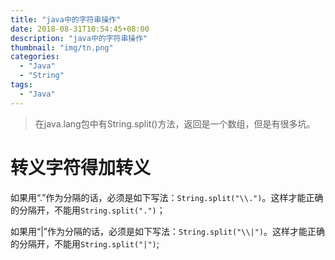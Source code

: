 ```yaml
---
title: "java中的字符串操作"
date: 2018-08-31T10:54:45+08:00
description: "java中的字符串操作"
thumbnail: "img/tn.png"
categories:
  - "Java"
  - "String"
tags:
  - "Java"
---
```


> 在java.lang包中有String.split()方法，返回是一个数组，但是有很多坑。

# 转义字符得加转义

如果用“.”作为分隔的话，必须是如下写法：`String.split("\\.")`。这样才能正确的分隔开，不能用`String.split(".")`；

如果用“|”作为分隔的话，必须是如下写法：`String.split("\\|")`。这样才能正确的分隔开，不能用`String.split("|")`;
